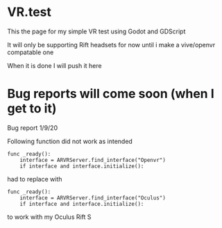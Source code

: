 # VR.test

This the page for my simple VR test using Godot and GDScript

It will only be supporting Rift headsets for now until i make a vive/openvr compatable one

When it is done I will push it here 

# Bug reports will come soon (when I get to it)

Bug report 1/9/20

Following function did not work as intended

	func _ready():
		interface = ARVRServer.find_interface("Openvr")
		if interface and interface.initialize():

had to replace with 

	func _ready():
		interface = ARVRServer.find_interface("Oculus")
		if interface and interface.initialize():
  
to work with my Oculus Rift S
